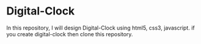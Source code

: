 # Digital-Clock
In this repository, I will design Digital-Clock using html5, css3, javascript. if you create digital-clock then clone this repository.
